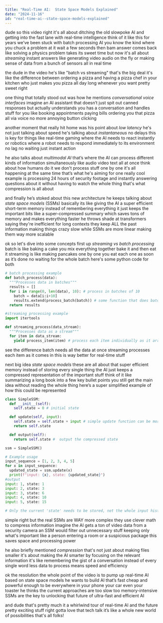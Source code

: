 ```yaml
---
title: "Real-Time AI:  State Space Models Explained"
date: "2024-11-16"
id: "real-time-ai--state-space-models-explained"
---
```


dude so this video right  it's all about ditching the old slowpoke AI and getting into the fast lane with real-time intelligence  think of it like this for years we’ve been stuck with batch processing AI  you know the kind where you chuck a problem at it wait a few seconds then bam answer comes back  like solving a physics problem  takes its sweet time  but now it's all about *streaming*  instant answers  like generating video audio on the fly  or making sense of data from a bunch of sensors  all in real time

the dude in the video he's like "batch vs streaming" that's the big deal  it's like the difference between ordering a pizza and having a pizza chef in your kitchen who just makes you pizza all day long whenever you want  pretty sweet right

one thing that totally stood out was how he mentions *conversational voice interfaces*  imagine an AI assistant that doesn’t just spit out canned responses  but actually understands you has a conversation and handles stuff for you  like booking appointments paying bills  ordering you that pizza all via voice  no more annoying button clicking

another moment that really hit home was his point about *low latency*  he's not just talking about speed he's talking about *instantaneous*  no delays  this is key for things like real-time gaming where the AI needs to react instantly  or robotics where a robot needs to respond immediately to its environment  no lag  no waiting  just instant action

he also talks about *multimodal AI* that’s where the AI can process different kinds of information simultaneously like audio video text all at once  think about how humans do it  we don't process stuff one by one  it's all happening at the same time  that’s what he's aiming for  one really cool example is processing 24 hours of security footage and instantly answering questions about it  without having to watch the whole thing  that's what compression is all about

and finally he’s stoked about this new architecture  he keeps talking about *state space models* (SSMs) basically its like giving the AI a super efficient short-term memory  instead of remembering everything it just keeps the important bits like a super-compressed summary which saves tons of memory and makes everything faster  he throws shade at transformers saying they're inefficient for long contexts  they keep ALL the past information making things crazy slow  while SSMs are more linear making them way more scalable


ok so let's dive into some concepts  first up *streaming vs batch processing*  batch is like baking a cake  you mix everything together bake it and then eat it  streaming is like making pancakes one by one  you eat each one as soon as it’s done no waiting for the whole batch  here's some python code for both

```python
# batch processing example
def batch_process(data):
  """Processes data in batches"""
  results = []
  for i in range(0, len(data), 10): # process in batches of 10
    batch = data[i:i+10]
    results.extend(process_batch(batch)) # some function that does batch operation
  return results

#streaming processing example
import itertools

def streaming_process(data_stream):
  """Processes data as a stream"""
  for item in data_stream:
    yield process_item(item) # process each item individually as it arrives
```

see the difference  batch needs all the data at once streaming processes each item as it comes in this is way better for real-time stuff


next big idea *state space models*  these are all about that super efficient memory  instead of storing every single thing the AI just keeps a compressed representation of the important stuff  think of it like summarizing a long book into a few key bullet points you still get the main idea without reading the whole thing  here’s a super simplified example of how this could be represented

```python
class SimpleSSM:
  def __init__(self):
    self.state = 0 # initial state

  def update(self, input):
    self.state = self.state + input # simple update function can be more complex
    return self.state

  def output(self):
    return self.state #  output the compressed state

ssm = SimpleSSM()

# Example usage
input_sequence = [1, 2, 3, 4, 5]
for x in input_sequence:
  updated_state = ssm.update(x)
  print(f"input: {x}, state: {updated_state}")
#output
input: 1, state: 1
input: 2, state: 3
input: 3, state: 6
input: 4, state: 10
input: 5, state: 15

# Only the current 'state' needs to be stored, not the whole input history.
```

simple right but the real SSMs are WAY more complex   they use clever math to compress information  imagine the AI gets a ton of video data from a security camera  an SSM would filter out unnecessary stuff keeping only what's important like a person entering a room or a suspicious package  this saves space and processing power


he also briefly mentioned *compression*  that's not just about making files smaller  it's about making the AI smarter by focusing on the relevant information  it's like remembering the gist of a conversation instead of every single word  less data to process means speed and efficiency


ok the resolution  the whole point of the video is to pump up real-time AI based on state space models  he wants  to build AI that’s fast cheap and powerful enough to be everywhere  in your phone your car even your toaster  he thinks the current approaches are too slow too memory-intensive  SSMs are the key to unlocking that future of ultra-fast and efficient AI


and dude  that's pretty much it a whirlwind tour of real-time AI and the future  pretty exciting stuff right  gotta love that tech talk  it’s like a whole new world of possibilities  that's all folks!
